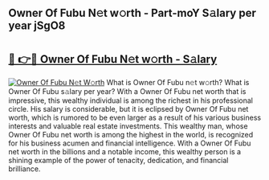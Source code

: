## Owner Of Fubu N𝚎t w𝚘rth - Part-moY S𝚊lary per year jSgO8

# <h2><a href="http://gc4pc0p.nevu.top/?p=Owner+Of+Fubu">🔗 👉🔴 Owner Of Fubu N𝚎t w𝚘rth - S𝚊lary</a></h2>

[![Owner Of Fubu N𝚎t W𝚘rth](https://i.imgur.com/Oavwk0R.jpeg)](http://gc4pc0p.nevu.top/?p=Owner+Of+Fubu)
What is Owner Of Fubu n𝚎t w𝚘rth? What is Owner Of Fubu s𝚊lary per year?
With a Owner Of Fubu net worth that is impressive, this wealthy individual is among the richest in his professional circle. His salary is considerable, but it is eclipsed by Owner Of Fubu net worth, which is rumored to be even larger as a result of his various business interests and valuable real estate investments. This wealthy man, whose Owner Of Fubu net worth is among the highest in the world, is recognized for his business acumen and financial intelligence. With a Owner Of Fubu net worth in the billions and a notable income, this wealthy person is a shining example of the power of tenacity, dedication, and financial brilliance.
